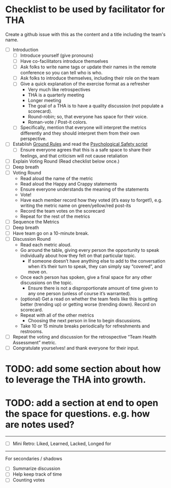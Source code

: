 # Checklist to be used by facilitator for THA
Create a github issue with this as the content and a title including the team's name.

- [ ] Introduction
  - [ ] Introduce yourself (give pronouns)
  - [ ] Have co-facilitators introduce themselves
  - [ ] Ask folks to write name tags or update their names in the remote conference so you can tell who is who.
  - [ ] Ask folks to introduce themselves, including their role on the team
  - [ ] Give a quick explanation of the exercise format as a refresher
    - Very much like retrospectives
    - THA is a quarterly meeting
    - Longer meeting
    - The goal of a THA is to have a quality discussion (not populate a scorecard).
    - Round-robin; so, that everyone has space for their voice.
    - Roman-vote / Post-it colors.
  - [ ] Specifically, mention that everyone will interpret the metrics differently and they should interpret them from their own perspective.
- [ ] Establish [Ground Rules](https://docs.google.com/document/d/18Q9uand09WHwiWZO21A9rD6S-3953CqP0v-xEj-xSCg/edit#heading=h.3f96t1973epx) and read the [Psychological Safety script](https://docs.google.com/document/d/18Q9uand09WHwiWZO21A9rD6S-3953CqP0v-xEj-xSCg/edit#heading=h.skek14hxa5vk)
  - [ ] Ensure everyone agrees that this is a safe space to share their feelings, and that criticism will not cause retaliation
- [ ] Explain Voting Round (Read checklist below once.)
- [ ] Deep breath
- [ ] Voting Round
  - Read aloud the name of the metric
  - Read aloud the Happy and Crappy statements
  - Ensure everyone understands the meaning of the statements
  - Vote! 
  - Have each member record how they voted (it’s easy to forget!), e.g. writing the metric name on green/yellow/red post-its
  - Record the team votes on the scorecard
  - Repeat for the rest of the metrics
- [ ] Sequence the Metrics
- [ ] Deep breath
- [ ] Have team go on a 10-minute break. 
- [ ] Discussion Round
  - Read each metric aloud.
  - Go around the table, giving every person the opportunity to speak individually about how they felt on that particular topic.
    - If someone doesn’t have anything else to add to the conversation when it’s their turn to speak, they can simply say “covered”, and move on.
  - Once each person has spoken, give a final space for any other discussions on the topic. 
    - Ensure there is not a disproportionate amount of time given to any one person (unless of course it’s warranted). 
  - (optional) Get a read on whether the team feels like this is getting better (trending up) or getting worse (trending down). Record on scorecard.
  - Repeat with all of the other metrics
    - Choosing the next person in line to begin discussions.
  - Take 10 or 15 minute breaks periodically for refreshments and restrooms.
- [ ] Repeat the voting and discussion for the retrospective “Team Health Assessment” metric.
- [ ] Congratulate yourselves! and thank everyone for their input.

# TODO: add some section about how to leverage the THA into growth.
# TODO: add a section at end to open the space for questions. e.g. how are notes used?

---
- [ ] Mini Retro: Liked, Learned, Lacked, Longed for

---
For secondaries / shadows
- [ ] Summarize discussion
- [ ] Help keep track of time
- [ ] Counting votes